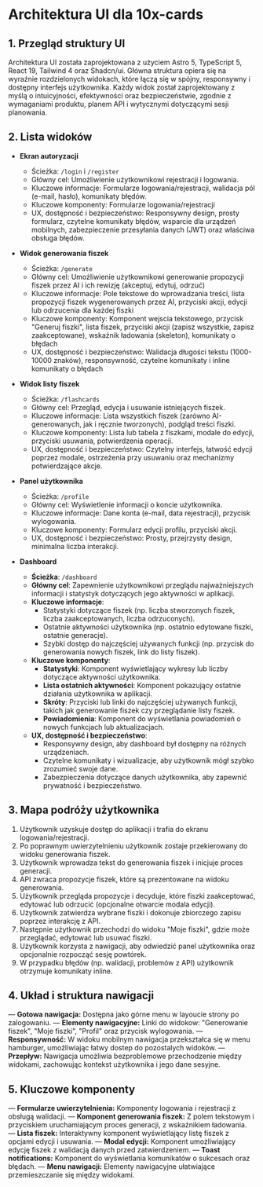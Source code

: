 # Architektura UI dla 10x-cards

## 1. Przegląd struktury UI

Architektura UI została zaprojektowana z użyciem Astro 5, TypeScript 5, React 19, Tailwind 4 oraz Shadcn/ui. Główna struktura opiera się na wyraźnie rozdzielonych widokach, które łączą się w spójny, responsywny i dostępny interfejs użytkownika. Każdy widok został zaprojektowany z myślą o intuicyjności, efektywności oraz bezpieczeństwie, zgodnie z wymaganiami produktu, planem API i wytycznymi dotyczącymi sesji planowania.

## 2. Lista widoków

- **Ekran autoryzacji**

  - Ścieżka: `/login` i `/register`
  - Główny cel: Umożliwienie użytkownikowi rejestracji i logowania.
  - Kluczowe informacje: Formularze logowania/rejestracji, walidacja pól (e-mail, hasło), komunikaty błędów.
  - Kluczowe komponenty: Formularze logowania/rejestracji
  - UX, dostępność i bezpieczeństwo: Responsywny design, prosty formularz, czytelne komunikaty błędów, wsparcie dla urządzeń mobilnych, zabezpieczenie przesyłania danych (JWT) oraz właściwa obsługa błędów.

- **Widok generowania fiszek**

  - Ścieżka: `/generate`
  - Główny cel: Umożliwienie użytkownikowi generowanie propozycji fiszek przez AI i ich rewizję (akceptuj, edytuj, odrzuć)
  - Kluczowe informacje: Pole tekstowe do wprowadzania treści, lista propozycji fiszek wygenerowanych przez AI, przyciski akcji, edycji lub odrzucenia dla każdej fiszki
  - Kluczowe komponenty: Komponent wejscia tekstowego, przycisk "Generuj fiszki", lista fiszek, przyciski akcji (zapisz wszystkie, zapisz zaakceptowane), wskaźnik ładowania (skeleton), komunikaty o błędach
  - UX, dostępność i bezpieczeństwo: Walidacja długości tekstu (1000-10000 znaków), responsywność, czytelne komunikaty i inline komunikaty o błędach

- **Widok listy fiszek**

  - Ścieżka: `/flashcards`
  - Główny cel: Przegląd, edycja i usuwanie istniejących fiszek.
  - Kluczowe informacje: Lista wszystkich fiszek (zarówno AI-generowanych, jak i ręcznie tworzonych), podgląd treści fiszki.
  - Kluczowe komponenty: Lista lub tabela z fiszkami, modale do edycji, przyciski usuwania, potwierdzenia operacji.
  - UX, dostępność i bezpieczeństwo: Czytelny interfejs, łatwość edycji poprzez modale, ostrzeżenia przy usuwaniu oraz mechanizmy potwierdzające akcje.

- **Panel użytkownika**

  - Ścieżka: `/profile`
  - Główny cel: Wyświetlenie informacji o koncie użytkownika.
  - Kluczowe informacje: Dane konta (e-mail, data rejestracji), przycisk wylogowania.
  - Kluczowe komponenty: Formularz edycji profilu, przyciski akcji.
  - UX, dostępność i bezpieczeństwo: Prosty, przejrzysty design, minimalna liczba interakcji.

- **Dashboard**
  - **Ścieżka**: `/dashboard`
  - **Główny cel**: Zapewnienie użytkownikowi przeglądu najważniejszych informacji i statystyk dotyczących jego aktywności w aplikacji.
  - **Kluczowe informacje**:
    - Statystyki dotyczące fiszek (np. liczba stworzonych fiszek, liczba zaakceptowanych, liczba odrzuconych).
    - Ostatnie aktywności użytkownika (np. ostatnio edytowane fiszki, ostatnie generacje).
    - Szybki dostęp do najczęściej używanych funkcji (np. przycisk do generowania nowych fiszek, link do listy fiszek).
  - **Kluczowe komponenty**:
    - **Statystyki**: Komponent wyświetlający wykresy lub liczby dotyczące aktywności użytkownika.
    - **Lista ostatnich aktywności**: Komponent pokazujący ostatnie działania użytkownika w aplikacji.
    - **Skróty**: Przyciski lub linki do najczęściej używanych funkcji, takich jak generowanie fiszek czy przeglądanie listy fiszek.
    - **Powiadomienia**: Komponent do wyświetlania powiadomień o nowych funkcjach lub aktualizacjach.
  - **UX, dostępność i bezpieczeństwo**:
    - Responsywny design, aby dashboard był dostępny na różnych urządzeniach.
    - Czytelne komunikaty i wizualizacje, aby użytkownik mógł szybko zrozumieć swoje dane.
    - Zabezpieczenia dotyczące danych użytkownika, aby zapewnić prywatność i bezpieczeństwo.

## 3. Mapa podróży użytkownika

1. Użytkownik uzyskuje dostęp do aplikacji i trafia do ekranu logowania/rejestracji.
2. Po poprawnym uwierzytelnieniu użytkownik zostaje przekierowany do widoku generowania fiszek.
3. Użytkownik wprowadza tekst do generowania fiszek i inicjuje proces generacji.
4. API zwraca propozycje fiszek, które są prezentowane na widoku generowania.
5. Użytkownik przegląda propozycje i decyduje, które fiszki zaakceptować, edytować lub odrzucić (opcjonalne otwarcie modala edycji).
6. Użytkownik zatwierdza wybrane fiszki i dokonuje zbiorczego zapisu poprzez interakcję z API.
7. Następnie użytkownik przechodzi do widoku "Moje fiszki", gdzie może przeglądać, edytować lub usuwać fiszki.
8. Użytkownik korzysta z nawigacji, aby odwiedzić panel użytkownika oraz opcjonalnie rozpocząć sesję powtórek.
9. W przypadku błędów (np. walidacji, problemów z API) użytkownik otrzymuje komunikaty inline.

## 4. Układ i struktura nawigacji

— **Gotowa nawigacja:** Dostępna jako górne menu w layoucie strony po zalogowaniu.
— **Elementy nawigacyjne:** Linki do widokow: "Generowanie fiszek", "Moje fiszki", "Profil" oraz przycisk wylogowania.
— **Responsywność:** W widoku mobilnym nawigacja przekształca się w menu hamburger, umożliwiając łatwy dostep do pozostalych widoków.
— **Przepływ:** Nawigacja umożliwia bezproblemowe przechodzenie między widokami, zachowując kontekst użytkownika i jego dane sesyjne.

## 5. Kluczowe komponenty

— **Formularze uwierzytelnienia:** Komponenty logowania i rejestracji z obsługą walidacji.
— **Komponent generowania fiszek:** Z polem tekstowym i przyciskiem uruchamiającym proces generacji, z wskaźnikiem ładowania.
— **Lista fiszek:** Interaktywny komponent wyświetlający listę fiszek z opcjami edycji i usuwania.
— **Modal edycji:** Komponent umożliwiający edycję fiszek z walidacją danych przed zatwierdzeniem.
— **Toast notifications:** Komponent do wyświetlania komunikatów o sukcesach oraz błędach.
— **Menu nawigacji:** Elementy nawigacyjne ułatwiające przemieszczanie się między widokami.
